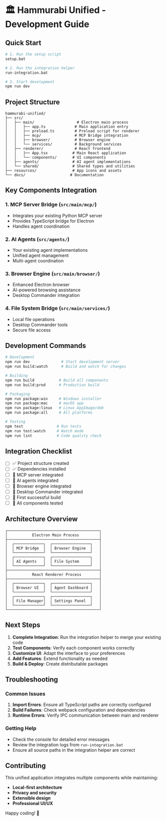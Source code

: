 # 🏛️ Hammurabi Unified - Development Guide

## Quick Start

```bash
# 1. Run the setup script
setup.bat

# 2. Run the integration helper
run-integration.bat

# 3. Start development
npm run dev
```

## Project Structure

```
hammurabi-unified/
├── src/
│   ├── main/                   # Electron main process
│   │   ├── app.ts             # Main application entry
│   │   ├── preload.ts         # Preload script for renderer
│   │   ├── mcp/               # MCP Bridge integration
│   │   ├── browser/           # Browser engine
│   │   └── services/          # Background services
│   ├── renderer/              # React frontend
│   │   ├── App.tsx           # Main React application
│   │   └── components/       # UI components
│   ├── agents/               # AI agent implementations
│   └── shared/               # Shared types and utilities
├── resources/                # App icons and assets
└── docs/                    # Documentation
```

## Key Components Integration

### 1. MCP Server Bridge (`src/main/mcp/`)
- Integrates your existing Python MCP server
- Provides TypeScript bridge for Electron
- Handles agent coordination

### 2. AI Agents (`src/agents/`)
- Your existing agent implementations
- Unified agent management
- Multi-agent coordination

### 3. Browser Engine (`src/main/browser/`)
- Enhanced Electron browser
- AI-powered browsing assistance
- Desktop Commander integration

### 4. File System Bridge (`src/main/services/`)
- Local file operations
- Desktop Commander tools
- Secure file access

## Development Commands

```bash
# Development
npm run dev              # Start development server
npm run build:watch      # Build and watch for changes

# Building
npm run build           # Build all components
npm run build:prod      # Production build

# Packaging
npm run package:win     # Windows installer
npm run package:mac     # macOS app
npm run package:linux   # Linux AppImage/deb
npm run package:all     # All platforms

# Testing
npm test               # Run tests
npm run test:watch     # Watch mode
npm run lint           # Code quality check
```

## Integration Checklist

- [ ] ✅ Project structure created
- [ ] ✅ Dependencies installed
- [ ] 🔄 MCP server integrated
- [ ] 🔄 AI agents integrated
- [ ] 🔄 Browser engine integrated
- [ ] 🔄 Desktop Commander integrated
- [ ] 🔄 First successful build
- [ ] 🔄 All components tested

## Architecture Overview

```
┌─────────────────────────────────────────┐
│           Electron Main Process         │
├─────────────────────────────────────────┤
│  ┌─────────────┐  ┌─────────────────┐   │
│  │ MCP Bridge  │  │ Browser Engine  │   │
│  └─────────────┘  └─────────────────┘   │
│  ┌─────────────┐  ┌─────────────────┐   │
│  │ AI Agents   │  │ File System     │   │
│  └─────────────┘  └─────────────────┘   │
├─────────────────────────────────────────┤
│           React Renderer Process        │
├─────────────────────────────────────────┤
│  ┌─────────────┐  ┌─────────────────┐   │
│  │ Browser UI  │  │ Agent Dashboard │   │
│  └─────────────┘  └─────────────────┘   │
│  ┌─────────────┐  ┌─────────────────┐   │
│  │ File Manager│  │ Settings Panel  │   │
│  └─────────────┘  └─────────────────┘   │
└─────────────────────────────────────────┘
```

## Next Steps

1. **Complete Integration**: Run the integration helper to merge your existing code
2. **Test Components**: Verify each component works correctly
3. **Customize UI**: Adapt the interface to your preferences
4. **Add Features**: Extend functionality as needed
5. **Build & Deploy**: Create distributable packages

## Troubleshooting

### Common Issues

1. **Import Errors**: Ensure all TypeScript paths are correctly configured
2. **Build Failures**: Check webpack configuration and dependencies
3. **Runtime Errors**: Verify IPC communication between main and renderer

### Getting Help

- Check the console for detailed error messages
- Review the integration logs from `run-integration.bat`
- Ensure all source paths in the integration helper are correct

## Contributing

This unified application integrates multiple components while maintaining:
- **Local-first architecture**
- **Privacy and security**
- **Extensible design**
- **Professional UI/UX**

Happy coding! 🚀